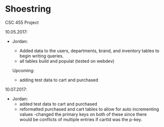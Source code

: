 # Shoestring
CSC 455 Project


10.05.2017:
  - Jordan:
    - Added data to the users, departments, brand, and inventory tables to begin writing queries.
    - all tables build and populat (tested on webdev)
    
    Upcoming: 
      - adding test data to cart and purchased
      
10.07.2017: 
  - Jordan: 
    - added test data to cart and purchased
    - reformatted purchased and cart tables to allow for auto incrementing values
      -changed the primary keys on both of these since there would be conflicts of multiple entries if cartId was the p-key.
  
